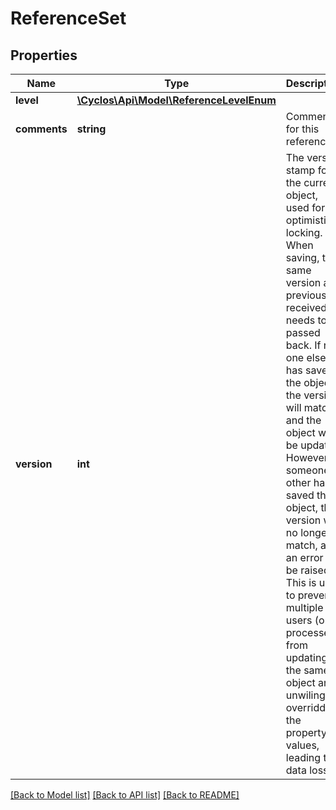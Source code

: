# ReferenceSet

## Properties
Name | Type | Description | Notes
------------ | ------------- | ------------- | -------------
**level** | [**\Cyclos\Api\Model\ReferenceLevelEnum**](ReferenceLevelEnum.md) |  | [optional] 
**comments** | **string** | Comments for this reference | [optional] 
**version** | **int** | The version stamp for the current object, used for optimistic locking. When saving, the same version as previously received needs to be passed back. If no one else has saved the object, the version will match and the object will be updated. However, if someone other has saved the object, the version will no longer match, and an error will be raised. This is used to prevent multiple users (or processes) from updating the same object and unwilingly overridding the property values, leading to data loss. | [optional] 

[[Back to Model list]](../../README.md#documentation-for-models) [[Back to API list]](../../README.md#documentation-for-api-endpoints) [[Back to README]](../../README.md)

